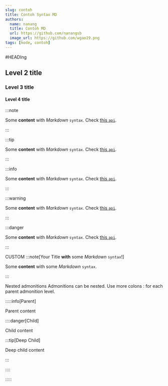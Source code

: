 ```yaml
---
slug: contoh
title: Contoh Syntax MD
authors:
  name: nanang
  title: Contoh MD
  url: https://github.com/nanangsb
  image_url: https://github.com/wgao19.png
tags: [kode, contoh]
---
```


#HEADIng
## Level 2 title
### Level 3 title
#### Level 4 title

:::note

Some **content** with _Markdown_ `syntax`. Check [this `api`](#).

:::

:::tip

Some **content** with _Markdown_ `syntax`. Check [this `api`](#).

:::

:::info

Some **content** with _Markdown_ `syntax`. Check [this `api`](#).

:::

:::warning

Some **content** with _Markdown_ `syntax`. Check [this `api`](#).

:::

:::danger

Some **content** with _Markdown_ `syntax`. Check [this `api`](#).

:::

CUSTOM
:::note[Your Title **with** some _Markdown_ `syntax`!]

Some **content** with some _Markdown_ `syntax`.

:::

Nested admonitions
Admonitions can be nested. Use more colons : for each parent admonition level.

:::::info[Parent]

Parent content

::::danger[Child]

Child content

:::tip[Deep Child]

Deep child content

:::

::::

:::::